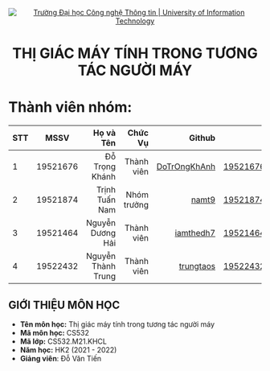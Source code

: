 <!-- Banner -->
<p align="center">
  <a href="https://www.uit.edu.vn/" title="Trường Đại học Công nghệ Thông tin" style="border: none;">
    <img src="https://i.imgur.com/WmMnSRt.png" alt="Trường Đại học Công nghệ Thông tin | University of Information Technology">
  </a>
</p>

<!-- Header -->
<h1 align="center"><b>THỊ GIÁC MÁY TÍNH TRONG TƯƠNG TÁC NGƯỜI MÁY</b></h>

<!-- Main -->
# Thành viên nhóm:
| STT    | MSSV          | Họ và Tên              |Chức Vụ    | Github                                                  | Email                   |
| ------ |:-------------:| ----------------------:|----------:|--------------------------------------------------------:|-------------------------:
| 1      | 19521676      | Đỗ Trọng Khánh         |Thành viên |[DoTrOngKhAnh](https://github.com/DoTrOngKhAnh)  |19521676@gm.uit.edu.vn   |
| 2      | 19521874      | Trịnh Tuấn Nam         |Nhóm trưởng|[namt9](https://github.com/namt9)                        |19521874@gm.uit.edu.vn   |
| 3      | 19521464      | Nguyễn Dương Hải       |Thành viên |[iamthedh7](https://github.com/iamthedh7)                |19521464@gm.uit.edu.vn   |
| 4      | 19522432      | Nguyễn Thành Trung     |Thành viên |[trungtaos](https://github.com/trungtaos)                |19522432@gm.uit.edu.vn   |

## GIỚI THIỆU MÔN HỌC
* **Tên môn học:** Thị giác máy tính trong tương tác người máy
* **Mã môn học:** CS532
* **Mã lớp:** CS532.M21.KHCL
* **Năm học:** HK2 (2021 - 2022)
* **Giảng viên**: Đỗ Văn Tiến

<!-- Footer -->
